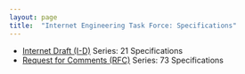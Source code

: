 ```yaml
---
layout: page
title:  "Internet Engineering Task Force: Specifications"
---
```


  * [Internet Draft (I-D)](I-D) Series: 21 Specifications
  * [Request for Comments (RFC)](RFC) Series: 73 Specifications
